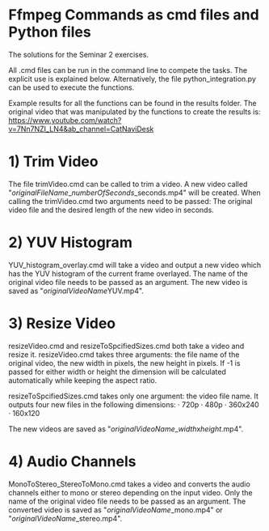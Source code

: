 # Ffmpeg Commands as cmd files and Python files
The solutions for the Seminar 2 exercises.

All .cmd files can be run in the command line to compete the tasks. The explicit use is explained below. 
Alternatively, the file python_integration.py can be used to execute the functions.

Example results for all the functions can be found in the results folder. The original video that was manipulated by the functions to create the results is:
https://www.youtube.com/watch?v=7Nn7NZI_LN4&ab_channel=CatNaviDesk


# 1) Trim Video
The file trimVideo.cmd can be called to trim a video. A new video called "*originalFileName*_*numberOfSeconds*_seconds.mp4" will be created. 
When calling the trimVideo.cmd two arguments need to be passed: The original video file and the desired length of the new video in seconds.

# 2) YUV Histogram
YUV_histogram_overlay.cmd will take a video and output a new video which has the YUV histogram of the current frame overlayed. The name of the original video file needs to be passed as an argument.
The new video is saved as "*originalVideoName*YUV.mp4".

# 3) Resize Video
resizeVideo.cmd and resizeToSpcifiedSizes.cmd both take a video and resize it.
resizeVideo.cmd takes three arguments: the file name of the original video, the new width in pixels, the new height in pixels. If -1 is passed for either width or height the dimension will be calculated automatically while keeping the aspect ratio.

resizeToSpcifiedSizes.cmd takes only one argument: the video file name. It outputs four new files in the following dimensions: 
· 720p
· 480p
· 360x240
· 160x120

The new videos are saved as "*originalVideoName*_*width*x*height*.mp4".

# 4) Audio Channels
MonoToStereo_StereoToMono.cmd takes a video and converts the audio channels either to mono or stereo depending on the input video. Only the name of the original video file needs to be passed as an argument.
The converted video is saved as "*originalVideoName*_mono.mp4" or "*originalVideoName*_stereo.mp4".
